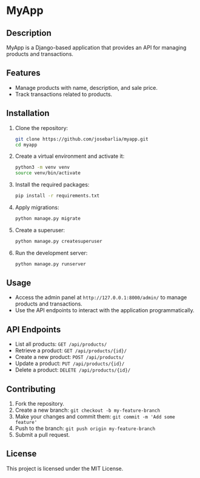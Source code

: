 # MyApp

## Description
MyApp is a Django-based application that provides an API for managing products and transactions.

## Features
- Manage products with name, description, and sale price.
- Track transactions related to products.

## Installation
1. Clone the repository:
    ```bash
    git clone https://github.com/josebarlia/myapp.git
    cd myapp
    ```

2. Create a virtual environment and activate it:
    ```bash
    python3 -m venv venv
    source venv/bin/activate
    ```

3. Install the required packages:
    ```bash
    pip install -r requirements.txt
    ```

4. Apply migrations:
    ```bash
    python manage.py migrate
    ```

5. Create a superuser:
    ```bash
    python manage.py createsuperuser
    ```

6. Run the development server:
    ```bash
    python manage.py runserver
    ```

## Usage
- Access the admin panel at `http://127.0.0.1:8000/admin/` to manage products and transactions.
- Use the API endpoints to interact with the application programmatically.

## API Endpoints
- List all products: `GET /api/products/`
- Retrieve a product: `GET /api/products/{id}/`
- Create a new product: `POST /api/products/`
- Update a product: `PUT /api/products/{id}/`
- Delete a product: `DELETE /api/products/{id}/`

## Contributing
1. Fork the repository.
2. Create a new branch: `git checkout -b my-feature-branch`
3. Make your changes and commit them: `git commit -m 'Add some feature'`
4. Push to the branch: `git push origin my-feature-branch`
5. Submit a pull request.

## License
This project is licensed under the MIT License.